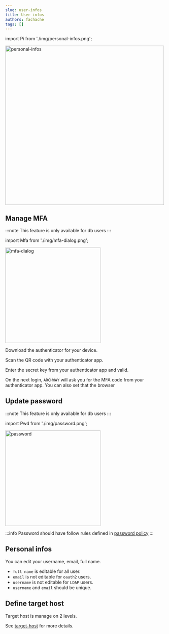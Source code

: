 ```yaml
---
slug: user-infos
title: User infos
authors: fachache
tags: []
---
```


import Pi from './img/personal-infos.png';

<img src={Pi} alt="personal-infos" width="500px" />

## Manage MFA

:::note 
This feature is only available for db users
:::

import Mfa from './img/mfa-dialog.png';

<img src={Mfa} alt="mfa-dialog" width="300px" />

Download the authenticator for your device.

Scan the QR code with your authenticator app.

Enter the secret key from your authenticator app and valid.

On the next login, `ARCHWAY` will ask you for the MFA code from your authenticator app. You can also set that the browser

## Update password

:::note 
This feature is only available for db users
:::

import Pwd from './img/password.png';

<img src={Pwd} alt="password" width="300px" />

:::info
Password should have follow rules defined in [password policy](/doc/password-policy) 
:::

## Personal infos

  You can edit your username, email, full name.
  
  - `full name` is editable for all user.
  - `email` is not editable for `oauth2` users.
  - `username` is not editable for `LDAP` users.
  - `username` and `email` should be unique.

## Define target host

Target host is manage on 2 levels.

See [target-host](/doc/target-host) for more details.

